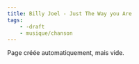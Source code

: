 ```yaml
---
title: Billy Joel - Just The Way you Are
tags:
    - -draft
    - musique/chanson
---
```


Page créée automatiquement, mais vide.

